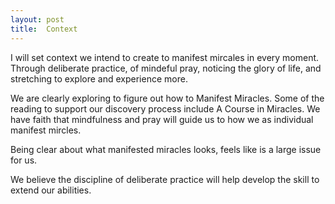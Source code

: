 ```yaml
---
layout: post
title:  Context
---
```


 I will set context we intend to create to manifest mircales in every moment. Through deliberate practice, of mindeful pray, noticing the glory of life, and stretching to explore and experience more.

We are clearly exploring to figure out how to Manifest Miracles. Some of the reading to support our discovery process include A Course in Miracles. We have faith that mindfulness and pray will guide us to how we as individual manifest mircles. 

Being clear about what manifested miracles looks, feels like is a large issue for us.

We believe the discipline of deliberate practice will help develop the skill to extend our abilities.
